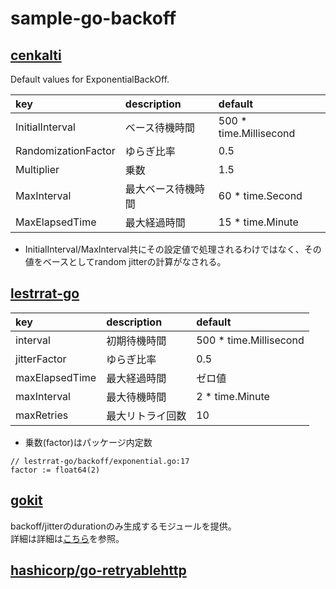 # sample-go-backoff

## [cenkalti](https://github.com/cenkalti/backoff)

Default values for ExponentialBackOff.

|key|description|default|
|:--|:--|:--|
|InitialInterval|ベース待機時間|500 * time.Millisecond|
|RandomizationFactor|ゆらぎ比率|0.5|
|Multiplier|乗数|1.5|
|MaxInterval|最大ベース待機時間|60 * time.Second|
|MaxElapsedTime|最大経過時間|15 * time.Minute|

* InitialInterval/MaxInterval共にその設定値で処理されるわけではなく、その値をベースとしてrandom jitterの計算がなされる。

## [lestrrat-go](https://github.com/lestrrat-go/backoff)

|key|description|default|
|:--|:--|:--|
|interval|初期待機時間|500 * time.Millisecond|
|jitterFactor|ゆらぎ比率|0.5|
|maxElapsedTime|最大経過時間|ゼロ値|
|maxInterval|最大待機時間|2 * time.Minute|
|maxRetries|最大リトライ回数|10|

* 乗数(factor)はパッケージ内定数  

```golang
// lestrrat-go/backoff/exponential.go:17
factor := float64(2)
```

## [gokit](github.com/go-kit/kit/util/conn)

backoff/jitterのdurationのみ生成するモジュールを提供。  
詳細は詳細は[こちら](https://github.com/go-kit/kit/blob/master/util/conn/manager.go#L139)を参照。


## [hashicorp/go-retryablehttp](https://github.com/hashicorp/go-retryablehttp)

<!-- now ver0.5.0... -->
